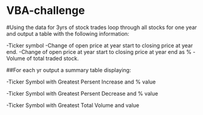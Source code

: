 # VBA-challenge

#Using the data for 3yrs of stock trades loop through all stocks for one year and output a table with the following information:

-Ticker symbol
-Change of open price at year start to closing price at year end.
-Change of open price at year start to closing price at year end as %
-Volume of total traded stock.

##For each yr output a summary table displaying:

-Ticker Symbol with Greatest Persent Increase and % value

-Ticker Symbol with Greatest Persent Decrease and % value

-Ticker Symbol with Greatest Total Volume and value
